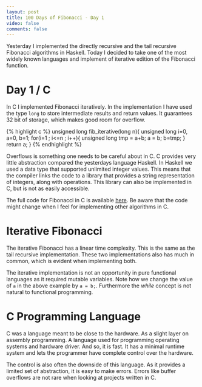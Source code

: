 ```yaml
---
layout: post
title: 100 Days of Fibonacci - Day 1
video: false
comments: false
---
```


Yesterday I implemented the directly recursive and the tail recursive Fibonacci
algorithms in Haskell. Today I decided to take one of the most widely known
languages and implement of iterative edition of the Fibonacci function.

# Day 1 / C
In C I implemented Fibonacci iteratively. In the implementation I have used 
the type `long` to store intermediate results and return values. It
guarantees 32 bit of storage, which makes good room for overflow.

{% highlight c %}
    unsigned long fib_iterative(long n){
        unsigned long i=0, a=0, b=1;
        for(i=1 ; i<=n ; i++){
            unsigned long tmp = a+b;
            a = b;
            b=tmp;
        }
        return a;
    }
{% endhighlight %}

Overflows is something one needs to be careful about in C. C provides
very little abstraction compared the yesterdays language Haskell. In
Haskell we used a data type that supported unlimited integer values.
This means that the compiler links the code to a library that provides
a string representation of integers, along with operations. This library
can also be implemented in C, but is not as easily accessible.

The full code for Fibonacci in C is available 
[here](https://github.com/madsbuch/snippets/blob/master/fibonacci/fib.c).
Be aware that the code might change when I feel for implementing other
algorithms in C.

# Iterative Fibonacci
The iterative Fibonacci has a linear time complexity. This is the same
as the tail recursive implementation. These two implementations also
has much in common, which is evident when implementing both.

The iterative implementation is not an opportunity in pure functional languages
as it required mutable variables. Note how we change the value of `a` in the
above example by `a = b;`. Furthermore the _while_ concept is not natural to
functional programming.

# C Programming Language
C was a language meant to be close to the hardware. As a slight layer
on assembly programming. A language used for programming operating
systems and hardware driver. And so, it is fast. It has a minimal
runtime system and lets the programmer have complete control over
the hardware.

The control is also often the downside of this language. As it provides
a limited set of abstraction, it is easy to make errors. Errors like
buffer overflows are not rare when looking at projects written in C.

